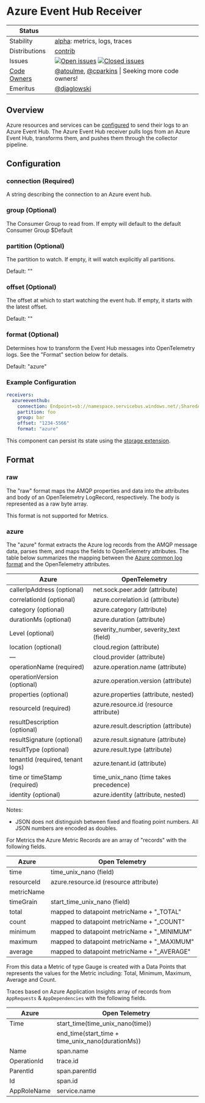 # Azure Event Hub Receiver

<!-- status autogenerated section -->
| Status        |           |
| ------------- |-----------|
| Stability     | [alpha]: metrics, logs, traces   |
| Distributions | [contrib] |
| Issues        | [![Open issues](https://img.shields.io/github/issues-search/open-telemetry/opentelemetry-collector-contrib?query=is%3Aissue%20is%3Aopen%20label%3Areceiver%2Fazureeventhub%20&label=open&color=orange&logo=opentelemetry)](https://github.com/open-telemetry/opentelemetry-collector-contrib/issues?q=is%3Aopen+is%3Aissue+label%3Areceiver%2Fazureeventhub) [![Closed issues](https://img.shields.io/github/issues-search/open-telemetry/opentelemetry-collector-contrib?query=is%3Aissue%20is%3Aclosed%20label%3Areceiver%2Fazureeventhub%20&label=closed&color=blue&logo=opentelemetry)](https://github.com/open-telemetry/opentelemetry-collector-contrib/issues?q=is%3Aclosed+is%3Aissue+label%3Areceiver%2Fazureeventhub) |
| [Code Owners](https://github.com/open-telemetry/opentelemetry-collector-contrib/blob/main/CONTRIBUTING.md#becoming-a-code-owner)    | [@atoulme](https://www.github.com/atoulme), [@cparkins](https://www.github.com/cparkins) \| Seeking more code owners! |
| Emeritus      | [@djaglowski](https://www.github.com/djaglowski) |

[alpha]: https://github.com/open-telemetry/opentelemetry-collector#alpha
[contrib]: https://github.com/open-telemetry/opentelemetry-collector-releases/tree/main/distributions/otelcol-contrib
<!-- end autogenerated section -->

## Overview
Azure resources and services can be
[configured](https://learn.microsoft.com/en-us/azure/azure-monitor/essentials/diagnostic-settings)
to send their logs to an Azure Event Hub. The Azure Event Hub receiver pulls logs from an Azure
Event Hub, transforms them, and pushes them through the collector pipeline.

## Configuration

### connection (Required)
A string describing the connection to an Azure event hub.

### group (Optional)
The Consumer Group to read from. If empty will default to the default Consumer Group $Default

### partition (Optional)
The partition to watch. If empty, it will watch explicitly all partitions.

Default: ""

### offset (Optional)
The offset at which to start watching the event hub. If empty, it starts with the latest offset.

Default: ""

### format (Optional)
Determines how to transform the Event Hub messages into OpenTelemetry logs. See the "Format"
section below for details.

Default: "azure"

### Example Configuration

```yaml
receivers:
  azureeventhub:
    connection: Endpoint=sb://namespace.servicebus.windows.net/;SharedAccessKeyName=RootManageSharedAccessKey;SharedAccessKey=superSecret1234=;EntityPath=hubName
    partition: foo
    group: bar
    offset: "1234-5566"
    format: "azure"
```

This component can persist its state using the [storage extension].

## Format

### raw

The "raw" format maps the AMQP properties and data into the
attributes and body of an OpenTelemetry LogRecord, respectively.
The body is represented as a raw byte array.

This format is not supported for Metrics.

### azure

The "azure" format extracts the Azure log records from the AMQP
message data, parses them, and maps the fields to OpenTelemetry
attributes. The table below summarizes the mapping between the 
[Azure common log format](https://learn.microsoft.com/en-us/azure/azure-monitor/essentials/resource-logs-schema)
and the OpenTelemetry attributes.


| Azure                            | OpenTelemetry                          | 
|----------------------------------|----------------------------------------|
| callerIpAddress (optional)       | net.sock.peer.addr (attribute)         | 
| correlationId (optional)         | azure.correlation.id (attribute)       | 
| category (optional)              | azure.category (attribute)             | 
| durationMs (optional)            | azure.duration (attribute)             | 
| Level (optional)                 | severity_number, severity_text (field) | 
| location (optional)              | cloud.region (attribute)               | 
| —                                | cloud.provider (attribute)             | 
| operationName (required)         | azure.operation.name (attribute)       |
| operationVersion (optional)      | azure.operation.version (attribute)    | 
| properties (optional)            | azure.properties (attribute, nested)   | 
| resourceId (required)            | azure.resource.id (resource attribute) | 
| resultDescription (optional)     | azure.result.description (attribute)   | 
| resultSignature (optional)       | azure.result.signature (attribute)     | 
| resultType (optional)            | azure.result.type (attribute)          | 
| tenantId (required, tenant logs) | azure.tenant.id (attribute)            | 
| time or timeStamp (required)     | time_unix_nano (time takes precedence) |
| identity (optional)              | azure.identity (attribute, nested)     |

Notes:
* JSON does not distinguish between fixed and floating point numbers. All
JSON numbers are encoded as doubles.

For Metrics the Azure Metric Records are an array
of "records" with the following fields.

| Azure      | Open Telemetry                              |
|------------|---------------------------------------------|
| time       | time_unix_nano (field)                      |
| resourceId | azure.resource.id (resource attribute)      |
| metricName |                                             |
| timeGrain  | start_time_unix_nano (field)                |
| total      | mapped to datapoint metricName + "_TOTAL"   |
| count      | mapped to datapoint metricName + "_COUNT"   |
| minimum    | mapped to datapoint metricName + "_MINIMUM" |
| maximum    | mapped to datapoint metricName + "_MAXIMUM" |
| average    | mapped to datapoint metricName + "_AVERAGE" |

From this data a Metric of type Gauge is created
with a Data Points that represents the values
for the Metric including: Total, Minimum, Maximum,
Average and Count.

Traces based on Azure Application Insights array of records from `AppRequests` & `AppDependencies` with the following fields.

| Azure       | Open Telemetry                                        |
|-------------|-------------------------------------------------------|
| Time        | start_time(time_unix_nano(time))                      |
|             | end_time(start_time + time_unix_nano(durationMs))     |
| Name        | span.name                                             |
| OperationId | trace.id                                              |
| ParentId    | span.parentId                                         |
| Id          | span.id                                               |
| AppRoleName | service.name                                          |

[storage extension]: https://github.com/open-telemetry/opentelemetry-collector-contrib/tree/main/extension/storage
